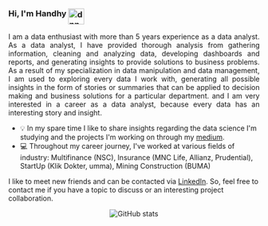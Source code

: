 ### Hi, I'm Handhy <img align="top" alt="dnn" width="32px" src="https://raw.githubusercontent.com/iampavangandhi/iampavangandhi/master/gifs/Hi.gif">

<div align="justify">

  I am a data enthusiast with more than 5 years experience as a data analyst. As a data analyst, I have provided thorough analysis from gathering information, cleaning and analyzing data, developing dashboards and reports, and generating insights to provide solutions to business problems. As a result of my specialization in data manipulation and data management, I am used to exploring every data I work with, generating all possible insights in the form of stories or summaries that can be applied to decision making and business solutions for a particular department. and I am very interested in a career as a data analyst, because every data has an interesting story and insight.
 
</div>


- 💡 In my spare time I like to share insights regarding the data science I'm studying and the projects I'm working on through my [medium](https://medium.com/@rizhandbow).
- 💻 Throughout my career journey, I've worked at various fields of industry: Multifinance (NSC), Insurance (MNC Life, Allianz, Prudential), StartUp (Klik Dokter, umma), Mining Construction (BUMA)

I like to meet new friends and can be contacted via [LinkedIn](https://www.linkedin.com/in/rizhandbow/). So, feel free to contact me if you have a topic to discuss or an interesting project collaboration.

<div align="center">
  
![GitHub stats](https://github-readme-stats.vercel.app/api?username=handhy&count_private=true&show_icons=true&title_color=f6bd4b&bg_color=000000&icon_color=f6bd4b&border_color=f6bd4b&text_color=fef9ff&hide_title=true)

</div>
